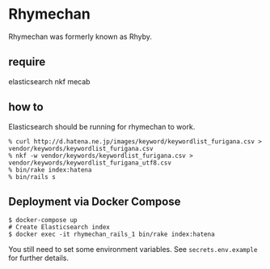 # Rhymechan

Rhymechan was formerly known as Rhyby.

## require

elasticsearch
nkf
mecab

## how to

Elasticsearch should be running for rhymechan to work.

```
% curl http://d.hatena.ne.jp/images/keyword/keywordlist_furigana.csv > vendor/keywords/keywordlist_furigana.csv
% nkf -w vendor/keywords/keywordlist_furigana.csv > vendor/keywords/keywordlist_furigana_utf8.csv
% bin/rake index:hatena
% bin/rails s
```

## Deployment via Docker Compose

```
$ docker-compose up
# Create Elasticsearch index
$ docker exec -it rhymechan_rails_1 bin/rake index:hatena
```

You still need to set some environment variables. See `secrets.env.example` for further details.
